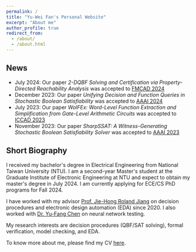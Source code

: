 ```yaml
---
permalink: /
title: "Yu-Wei Fan's Personal Website"
excerpt: "About me"
author_profile: true
redirect_from: 
  - /about/
  - /about.html
---
```


## News
- July 2024: Our paper _2-DQBF Solving and Certification via Property-Directed Reachability Analysis_ was accepted to [FMCAD 2024](https://fmcad.org/FMCAD24/)
- December 2023: Our paper _Unifying Decision and Function Queries in Stochastic Boolean Satisfiability_ was accepted to [AAAI 2024](https://aaai.org/aaai-conference/)
- July 2023: Our paper _WolFEx: Word-Level Function Extraction and Simplification from Gate-Level Arithmetic Circuits_ was accepted to [ICCAD 2023](https://2023.iccad.com/)
- November 2023: Our paper _SharpSSAT: A Witness-Generating Stochastic Boolean Satisfiability Solver_ was accepted to [AAAI 2023](https://aaai-23.aaai.org/)

## Short Biography

I received my bachelor's degree in Electrical Engineering from National Taiwan University (NTU).
I am a second-year Master's student at the Graduate Institute of Electronic Engineering at NTU and expect to obtain my master's degree in July 2024.
I am currently applying for ECE/CS PhD programs for Fall 2024.

I have worked with my advisor [Prof. Jie-Hong Roland Jiang](http://cc.ee.ntu.edu.tw/~jhjiang/) on decision procedures and electronic design automation (EDA) since 2020. I also worked with [Dr. Yu-Fang Chen](https://bull.iis.sinica.edu.tw/yfc/doku.php) on neural network testing.

My research interests are decision procedures (QBF/SAT solving), formal verification, model checking, and EDA.

To know more about me, please find my CV [here](../files/CV.pdf).
